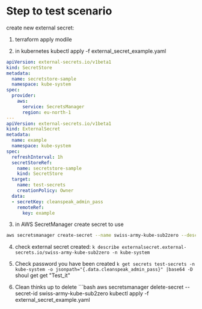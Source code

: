 # Step to test scenario

create new external secret:

1. terraform apply modile

2. in kubernetes kubectl apply -f external_secret_example.yaml

```yaml
apiVersion: external-secrets.io/v1beta1
kind: SecretStore
metadata:
  name: secretstore-sample
  namespace: kube-system
spec:
  provider:
    aws:
      service: SecretsManager
      region: eu-north-1
---
apiVersion: external-secrets.io/v1beta1
kind: ExternalSecret
metadata:
  name: example
  namespace: kube-system
spec:
  refreshInterval: 1h
  secretStoreRef:
    name: secretstore-sample
    kind: SecretStore
  target:
    name: test-secrets
    creationPolicy: Owner
  data:
  - secretKey: cleanspeak_admin_pass
    remoteRef:
      key: example
```

3. in AWS SecretManager create secret to use

```bash
aws secretsmanager create-secret --name swiss-army-kube-sub2zero --description "My test secret created with the CLI." --secret-string "Test_it"
```

4. check external secret created:
``` k describe externalsecret.external-secrets.io/swiss-army-kube-sub2zero -n kube-system ```

5. Check password you have been created
```k get secrets test-secrets -n kube-system -o jsonpath="{.data.cleanspeak_admin_pass}" |base64 -D```
shoul get get "Test_it"

6. Clean thinks up to delete ```bash
aws secretsmanager delete-secret --secret-id swiss-army-kube-sub2zero
kubectl apply -f external_secret_example.yaml

```
